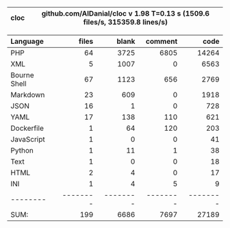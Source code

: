 cloc|github.com/AlDanial/cloc v 1.98  T=0.13 s (1509.6 files/s, 315359.8 lines/s)
--- | ---

Language|files|blank|comment|code
:-------|-------:|-------:|-------:|-------:
PHP|64|3725|6805|14264
XML|5|1007|0|6563
Bourne Shell|67|1123|656|2769
Markdown|23|609|0|1918
JSON|16|1|0|728
YAML|17|138|110|621
Dockerfile|1|64|120|203
JavaScript|1|0|0|41
Python|1|11|1|38
Text|1|0|0|18
HTML|2|4|0|17
INI|1|4|5|9
--------|--------|--------|--------|--------
SUM:|199|6686|7697|27189
